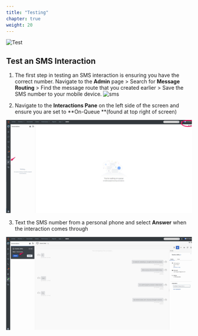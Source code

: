 ```yaml
---
title: "Testing"
chapter: true
weight: 20
---
```

![Test](/images/SMSsetup2-768x300.jpg)
## Test an SMS Interaction

1. The first step in testing an SMS interaction is ensuring you have the correct number. Navigate to the **Admin** page > Search for **Message Routing** > Find the message route that you created earlier > Save the SMS number to your mobile device.
  ![sms](/images/messageRouteNumber.jpg)

2. Navigate to the **Interactions Pane** on the left side of the screen and ensure you are set to **On-Queue **(found at top right of screen)

![interactionpane](/images/interactionpane.jpg)

3. Text the SMS number from a personal phone and select **Answer** when the interaction comes through

![incomingsms](/images/incomingsms.jpg)
